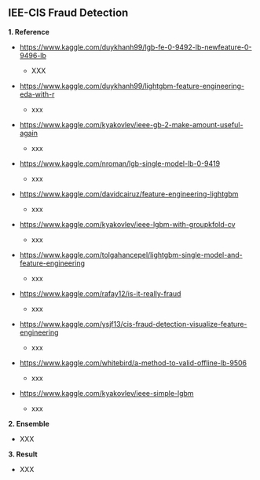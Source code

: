## IEE-CIS Fraud Detection

**1. Reference**
  - https://www.kaggle.com/duykhanh99/lgb-fe-0-9492-lb-newfeature-0-9496-lb
    - XXX
    
    
    
  - https://www.kaggle.com/duykhanh99/lightgbm-feature-engineering-eda-with-r
    - xxx
    
    
    
  - https://www.kaggle.com/kyakovlev/ieee-gb-2-make-amount-useful-again
    - xxx
    
    
    
  - https://www.kaggle.com/nroman/lgb-single-model-lb-0-9419
    - xxx
    
    
    
  - https://www.kaggle.com/davidcairuz/feature-engineering-lightgbm
    - xxx
    
    
    
  - https://www.kaggle.com/kyakovlev/ieee-lgbm-with-groupkfold-cv
    - xxx
    
    
    
  - https://www.kaggle.com/tolgahancepel/lightgbm-single-model-and-feature-engineering
    - xxx
    
    
    
  - https://www.kaggle.com/rafay12/is-it-really-fraud
    - xxx
    
    
    
  - https://www.kaggle.com/ysjf13/cis-fraud-detection-visualize-feature-engineering
    - xxx
    
    
    
  - https://www.kaggle.com/whitebird/a-method-to-valid-offline-lb-9506
    - xxx
    
    
    
  - https://www.kaggle.com/kyakovlev/ieee-simple-lgbm
    - xxx
    
    
    
**2. Ensemble**
  - XXX

**3. Result**
  - XXX

